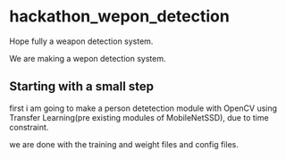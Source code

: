 # hackathon_wepon_detection
Hope fully a weapon detection system.

We are making a wepon detection system.

## Starting with a small step

first i am going to make a person detetection module with OpenCV using Transfer Learning(pre existing modules of MobileNetSSD), due to time constraint. 

we are done with the training and weight files and config files.

